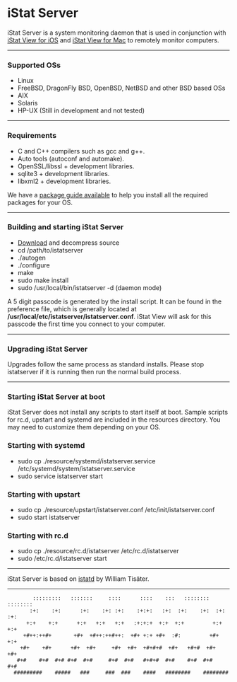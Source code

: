 # iStat Server

iStat Server is a system monitoring daemon that is used in conjunction with [iStat View for iOS](https://bjango.com/ios/istat/) and [iStat View for Mac](https://bjango.com/mac/istat/) to remotely monitor computers.

-----

### Supported OSs
- Linux
- FreeBSD, DragonFly BSD, OpenBSD, NetBSD and other BSD based OSs
- AIX
- Solaris
- HP-UX (Still in development and not tested)

-----

### Requirements
- C and C++ compilers such as gcc and g++.
- Auto tools (autoconf and automake).
- OpenSSL/libssl + development libraries.
- sqlite3 + development libraries.
- libxml2 + development libraries.

We have a [package guide available](https://github.com/bjango/istatserverlinux/wiki/Package-Guide) to help you install all the required packages for your OS.

-----

### Building and starting iStat Server
- [Download](https://download.bjango.com/istatserverlinux) and decompress source
- cd /path/to/istatserver
- ./autogen
- ./configure
- make
- sudo make install
- sudo /usr/local/bin/istatserver -d (daemon mode)


A 5 digit passcode is generated by the install script. It can be found in the preference file, which is generally located at **/usr/local/etc/istatserver/istatserver.conf**. iStat View will ask for this passcode the first time you connect to your computer.

-----

### Upgrading iStat Server
Upgrades follow the same process as standard installs. Please stop istatserver if it is running then run the normal build process.

-----

### Starting iStat Server at boot
iStat Server does not install any scripts to start itself at boot. Sample scripts for rc.d, upstart and systemd are included in the resources directory. You may need to customize them depending on your OS. 

### Starting with systemd
- sudo cp ./resource/systemd/istatserver.service  /etc/systemd/system/istatserver.service
- sudo service istatserver start

### Starting with upstart
- sudo cp ./resource/upstart/istatserver.conf  /etc/init/istatserver.conf
- sudo start istatserver

### Starting with rc.d
- sudo cp ./resource/rc.d/istatserver  /etc/rc.d/istatserver
- sudo /etc/rc.d/istatserver start

-----

iStat Server is based on [istatd](https://github.com/tiwilliam/istatd) by William Tisäter.

-----

```
        :::::::::   :::::::     ::::      ::::    :::   ::::::::    :::::::: 
       :+:    :+:      :+:    :+: :+:    :+:+:   :+:  :+:    :+:  :+:    :+: 
      +:+    +:+      +:+   +:+   +:+   :+:+:+  +:+  +:+         +:+    +:+  
     +#++:++#+       +#+  +#++:++#++:  +#+ +:+ +#+  :#:         +#+    +:+   
    +#+    +#+      +#+  +#+     +#+  +#+  +#+#+#  +#+   +#+#  +#+    +#+    
   #+#    #+#  #+# #+#  #+#     #+#  #+#   #+#+#  #+#    #+#  #+#    #+#     
  #########    #####   ###     ###  ###    ####   ########    ########       
```
